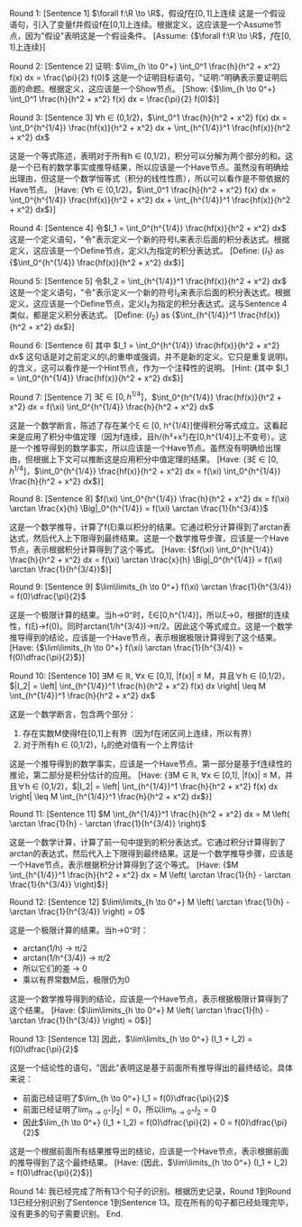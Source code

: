 

Round 1:
<thinking>
[Sentence 1] $\forall f:\R \to \R$，假设$f$在$[0,1]$上连续
这是一个假设语句，引入了变量f并假设f在[0,1]上连续。根据定义，这应该是一个Assume节点，因为"假设"表明这是一个假设条件。
</thinking>
<result>
[Assume: {$\forall f:\R \to \R$，$f$在$[0,1]$上连续}]
</result>

Round 2:
<thinking>
[Sentence 2] 证明: $\lim_{h \to 0^+} \int_0^1 \frac{h}{h^2 + x^2} f(x) dx = \frac{\pi}{2} f(0)$
这是一个证明目标语句，"证明:"明确表示要证明后面的命题。根据定义，这应该是一个Show节点。
</thinking>
<result>
[Show: {$\lim_{h \to 0^+} \int_0^1 \frac{h}{h^2 + x^2} f(x) dx = \frac{\pi}{2} f(0)$}]
</result>

Round 3:
<thinking>
[Sentence 3] ∀h ∈ (0,1/2)，$\int_0^1 \frac{h}{h^2 + x^2} f(x) dx = \int_0^{h^{1/4}} \frac{hf(x)}{h^2 + x^2} dx + \int_{h^{1/4}}^1 \frac{hf(x)}{h^2 + x^2} dx$

这是一个等式陈述，表明对于所有h ∈ (0,1/2)，积分可以分解为两个部分的和。这是一个已有的数学事实或推导结果，所以应该是一个Have节点。虽然没有明确给出理由，但这是一个数学恒等式（积分的线性性质），所以可以看作是不带依据的Have节点。
</thinking>
<result>
[Have: {∀h ∈ (0,1/2)，$\int_0^1 \frac{h}{h^2 + x^2} f(x) dx = \int_0^{h^{1/4}} \frac{hf(x)}{h^2 + x^2} dx + \int_{h^{1/4}}^1 \frac{hf(x)}{h^2 + x^2} dx$}]
</result>

Round 4:
<thinking>
[Sentence 4] 令$I_1 = \int_0^{h^{1/4}} \frac{hf(x)}{h^2 + x^2} dx$
这是一个定义语句，"令"表示定义一个新的符号I₁来表示后面的积分表达式。根据定义，这应该是一个Define节点，定义I₁为指定的积分表达式。
</thinking>
<result>
[Define: {$I_1$} as {$\int_0^{h^{1/4}} \frac{hf(x)}{h^2 + x^2} dx$}]
</result>

Round 5:
<thinking>
[Sentence 5] 令$I_2 = \int_{h^{1/4}}^1 \frac{hf(x)}{h^2 + x^2} dx$
这是一个定义语句，"令"表示定义一个新的符号I₂来表示后面的积分表达式。根据定义，这应该是一个Define节点，定义I₂为指定的积分表达式。这与Sentence 4类似，都是定义积分表达式。
</thinking>
<result>
[Define: {$I_2$} as {$\int_{h^{1/4}}^1 \frac{hf(x)}{h^2 + x^2} dx$}]
</result>

Round 6:
<thinking>
[Sentence 6] 其中 $I_1 = \int_0^{h^{1/4}} \frac{hf(x)}{h^2 + x^2} dx$
这句话是对之前定义的I₁的重申或强调，并不是新的定义。它只是重复说明I₁的含义，这可以看作是一个Hint节点，作为一个注释性的说明。
</thinking>
<result>
[Hint: {其中 $I_1 = \int_0^{h^{1/4}} \frac{hf(x)}{h^2 + x^2} dx$}]
</result>

Round 7:
<thinking>
[Sentence 7] $\exists \xi \in [0, h^{1/4}]$，$\int_0^{h^{1/4}} \frac{hf(x)}{h^2 + x^2} dx = f(\xi) \int_0^{h^{1/4}} \frac{h}{h^2 + x^2} dx$

这是一个数学断言，陈述了存在某个ξ ∈ [0, h^{1/4}]使得积分等式成立。这看起来是应用了积分中值定理（因为f连续，且h/(h²+x²)在[0,h^{1/4}]上不变号）。这是一个推导得到的数学事实，所以应该是一个Have节点。虽然没有明确给出理由，但根据上下文可以推断这是应用积分中值定理的结果。
</thinking>
<result>
[Have: {$\exists \xi \in [0, h^{1/4}]$，$\int_0^{h^{1/4}} \frac{hf(x)}{h^2 + x^2} dx = f(\xi) \int_0^{h^{1/4}} \frac{h}{h^2 + x^2} dx$}]
</result>

Round 8:
<thinking>
[Sentence 8] $f(\xi) \int_0^{h^{1/4}} \frac{h}{h^2 + x^2} dx = f(\xi) \arctan \frac{x}{h} \Big|_0^{h^{1/4}} = f(\xi) \arctan \frac{1}{h^{3/4}}$

这是一个数学推导，计算了f(ξ)乘以积分的结果。它通过积分计算得到了arctan表达式，然后代入上下限得到最终结果。这是一个数学推导步骤，应该是一个Have节点，表示根据积分计算得到了这个等式。
</thinking>
<result>
[Have: {$f(\xi) \int_0^{h^{1/4}} \frac{h}{h^2 + x^2} dx = f(\xi) \arctan \frac{x}{h} \Big|_0^{h^{1/4}} = f(\xi) \arctan \frac{1}{h^{3/4}}$}]
</result>

Round 9:
<thinking>
[Sentence 9] $\lim\limits_{h \to 0^+} f(\xi) \arctan \frac{1}{h^{3/4}} = f(0)\dfrac{\pi}{2}$

这是一个极限计算的结果。当h→0⁺时，ξ∈[0,h^{1/4}]，所以ξ→0，根据f的连续性，f(ξ)→f(0)。同时arctan(1/h^{3/4})→π/2。因此这个等式成立。这是一个数学推导得到的结论，应该是一个Have节点，表示根据极限计算得到了这个结果。
</thinking>
<result>
[Have: {$\lim\limits_{h \to 0^+} f(\xi) \arctan \frac{1}{h^{3/4}} = f(0)\dfrac{\pi}{2}$}]
</result>

Round 10:
<thinking>
[Sentence 10] ∃M ∈ ℝ, ∀x ∈ [0,1], |f(x)| ≤ M，并且∀h ∈ (0,1/2)，$|I_2| = \left| \int_{h^{1/4}}^1 \frac{h}{h^2 + x^2} f(x) dx \right| \leq M \int_{h^{1/4}}^1 \frac{h}{h^2 + x^2} dx$

这是一个数学断言，包含两个部分：
1. 存在实数M使得f在[0,1]上有界（因为f在闭区间上连续，所以有界）
2. 对于所有h ∈ (0,1/2)，I₂的绝对值有一个上界估计

这是一个推导得到的数学事实，应该是一个Have节点。第一部分是基于f连续性的推论，第二部分是积分估计的应用。
</thinking>
<result>
[Have: {∃M ∈ ℝ, ∀x ∈ [0,1], |f(x)| ≤ M，并且∀h ∈ (0,1/2)，$|I_2| = \left| \int_{h^{1/4}}^1 \frac{h}{h^2 + x^2} f(x) dx \right| \leq M \int_{h^{1/4}}^1 \frac{h}{h^2 + x^2} dx$}]
</result>

Round 11:
<thinking>
[Sentence 11] $M \int_{h^{1/4}}^1 \frac{h}{h^2 + x^2} dx = M \left( \arctan \frac{1}{h} - \arctan \frac{1}{h^{3/4}} \right)$

这是一个数学计算，计算了前一句中提到的积分表达式。它通过积分计算得到了arctan的表达式，然后代入上下限得到最终结果。这是一个数学推导步骤，应该是一个Have节点，表示根据积分计算得到了这个等式。
</thinking>
<result>
[Have: {$M \int_{h^{1/4}}^1 \frac{h}{h^2 + x^2} dx = M \left( \arctan \frac{1}{h} - \arctan \frac{1}{h^{3/4}} \right)$}]
</result>

Round 12:
<thinking>
[Sentence 12] $\lim\limits_{h \to 0^+} M \left( \arctan \frac{1}{h} - \arctan \frac{1}{h^{3/4}} \right) = 0$

这是一个极限计算的结果。当h→0⁺时：
- arctan(1/h) → π/2
- arctan(1/h^{3/4}) → π/2
- 所以它们的差 → 0
- 乘以有界常数M后，极限仍为0

这是一个数学推导得到的结论，应该是一个Have节点，表示根据极限计算得到了这个结果。
</thinking>
<result>
[Have: {$\lim\limits_{h \to 0^+} M \left( \arctan \frac{1}{h} - \arctan \frac{1}{h^{3/4}} \right) = 0$}]
</result>

Round 13:
<thinking>
[Sentence 13] 因此，$\lim\limits_{h \to 0^+} (I_1 + I_2) = f(0)\dfrac{\pi}{2}$

这是一个结论性的语句，"因此"表明这是基于前面所有推导得出的最终结论。具体来说：
- 前面已经证明了$\lim_{h \to 0^+} I_1 = f(0)\dfrac{\pi}{2}$
- 前面已经证明了$\lim_{h \to 0^+} |I_2| = 0$，所以$\lim_{h \to 0^+} I_2 = 0$
- 因此$\lim_{h \to 0^+} (I_1 + I_2) = f(0)\dfrac{\pi}{2} + 0 = f(0)\dfrac{\pi}{2}$

这是一个根据前面所有结果推导出的结论，应该是一个Have节点，表示根据前面的推导得到了这个最终结果。
</thinking>
<result>
[Have: {因此，$\lim\limits_{h \to 0^+} (I_1 + I_2) = f(0)\dfrac{\pi}{2}$}]
</result>

Round 14:
<thinking>
我已经完成了所有13个句子的识别。根据历史记录，Round 1到Round 13已经分别识别了Sentence 1到Sentence 13。现在所有的句子都已经处理完毕，没有更多的句子需要识别。
</thinking>
<result>
End.
</result>